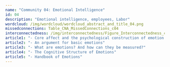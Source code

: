 ```yaml
---
name: "Community 04: Emotional Intelligence"
id: 04
description: "Emotional intelligence, employees, Labor"
wordcloud: /img/wordcloud/wordcloud_abstract_and_title_04.png
missedconnections: Table_CNA_MissedConnections_c04
interconnectedness: /img/interconnectedness/Figure_Interconnectedness_c04.png
article1: "- Core affect and the psychological construction of emotion."
article2: "- An argument for basic emotions"
article3: "- What are emotions? And how can they be measured?"
article4: "- The Cognitive Structure of Emotions"
article5: "- Handbook of Emotions"
---
```


